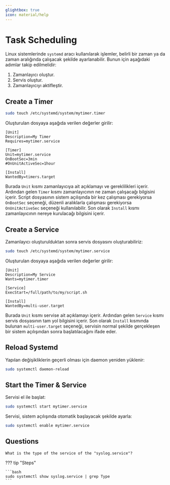 ```yaml
---
glightbox: true
icon: material/help
---
```


# Task Scheduling

Linux sistemlerinde `systemd` aracı kullanılarak işlemler, belirli bir zaman ya da zaman aralığında çalışacak şekilde ayarlanabilir. Bunun için aşağıdaki adımlar takip edilmelidir:

1. Zamanlayıcı oluştur.
2. Servis oluştur.
3. Zamanlayıcıyı aktifleştir.

## Create a Timer

```bash
sudo touch /etc/systemd/system/mytimer.timer
```

Oluşturulan dosyaya aşağıda verilen değerler girilir:

```text title="mytimer.timer" linenums="1"
[Unit]
Description=My Timer
Requires=mytimer.service

[Timer]
Unit=mytimer.service
OnBootSec=3min
#OnUnitActiveSec=1hour

[Install]
WantedBy=timers.target
```

Burada `Unit` kısmı zamanlayıcıya ait açıklamayı ve gereklilikleri içerir. Ardından gelen `Timer` kısmı zamanlayıcının ne zaman çalışacağı bilgisini içerir. Script dosyasının sistem açılışında bir kez çalışması gerekiyorsa `OnBootSec` seçeneği, düzenli aralıklarla çalışması gerekiyorsa `OnUnitActiveSec` seçeneği kullanılabilir. Son olarak `Install` kısmı zamanlayıcının nereye kurulacağı bilgisini içerir.

## Create a Service

Zamanlayıcı oluşturulduktan sonra servis dosyasını oluşturabiliriz:

```bash
sudo touch /etc/systemd/system/mytimer.service
```

Oluşturulan dosyaya aşağıda verilen değerler girilir:

```text title="mytimer.service" linenums="1"
[Unit]
Description=My Service
Wants=mytimer.timer

[Service]
ExecStart=/full/path/to/my/script.sh

[Install]
WantedBy=multi-user.target
```

Burada `Unit` kısmı servise ait açıklamayı içerir. Ardından gelen `Service` kısmı servis dosyasının tam yol bilgisini içerir. Son olarak `Install` kısmında bulunan `multi-user.target` seçeneği, servisin normal şekilde gerçekleşen bir sistem açılışından sonra başlatılacağını ifade eder.

## Reload Systemd

Yapılan değişikliklerin geçerli olması için daemon yeniden yüklenir:

```bash
sudo systemctl daemon-reload
```

## Start the Timer & Service

Servisi el ile başlat:

```bash
sudo systemctl start mytimer.service
```

Servisi, sistem açılışında otomatik başlayacak şekilde ayarla:

```bash
sudo systemctl enable mytimer.service
```

## Questions

```text
What is the type of the service of the "syslog.service"?
```

??? tip "Steps"

    ```bash
    sudo systemctl show syslog.service | grep Type
    ```
